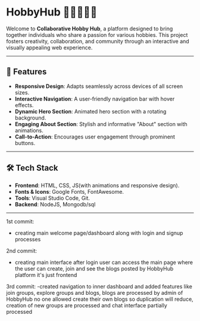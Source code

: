 # HobbyHub 🧑‍🤝‍🧑🎨🎸

Welcome to **Collaborative Hobby Hub**, a platform designed to bring together individuals who share a passion for various hobbies. This project fosters creativity, collaboration, and community through an interactive and visually appealing web experience.

---

## 🌟 Features

- **Responsive Design**: Adapts seamlessly across devices of all screen sizes.
- **Interactive Navigation**: A user-friendly navigation bar with hover effects.
- **Dynamic Hero Section**: Animated hero section with a rotating background.
- **Engaging About Section**: Stylish and informative "About" section with animations.
- **Call-to-Action**: Encourages user engagement through prominent buttons.

---

## 🛠️ Tech Stack

- **Frontend**: HTML, CSS, JS(with animations and responsive design).
- **Fonts & Icons**: Google Fonts, FontAwesome.
- **Tools**: Visual Studio Code, Git.
- **Backend**: NodeJS, Mongodb/sql

---

1st commit:
- creating main welcome page/dashboard along with login and signup processes

2nd commit:
- creating main interface after login user can access the main page where the user can create, join and see the blogs posted by HobbyHub platform it's just frontend

3rd commit:
-created navigation to inner dashboard and added features like join groups, explore groups and blogs, blogs are processed by admin of HobbyHub no one allowed create their own blogs so duplication will reduce, creation of new groups are processed and chat interface partially processed

